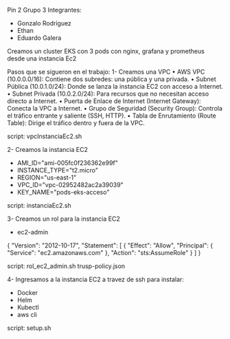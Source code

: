 Pin 2 Grupo 3 
Integrantes: 
  - Gonzalo Rodríguez
  - Ethan 
  - Eduardo Galera

Creamos un cluster EKS con 3 pods con nginx, grafana y prometheus desde una instancia Ec2 

Pasos que se sigueron en el trabajo: 
  1- Creamos una VPC
  •	AWS VPC (10.0.0.0/16): Contiene dos subredes: una pública y una privada.
  •	Subnet Pública (10.0.1.0/24): Donde se lanza la instancia EC2 con acceso a Internet.
  •	Subnet Privada (10.0.2.0/24): Para recursos que no necesitan acceso directo a Internet.
  •	Puerta de Enlace de Internet (Internet Gateway): Conecta la VPC a Internet.
  •	Grupo de Seguridad (Security Group): Controla el tráfico entrante y saliente (SSH, HTTP).
  •	Tabla de Enrutamiento (Route Table): Dirige el tráfico dentro y fuera de la VPC.

  script: vpcInstanciaEc2.sh

  2- Creamos la instancia EC2 
  - AMI_ID="ami-005fc0f236362e99f"
  - INSTANCE_TYPE="t2.micro"
  - REGION="us-east-1"
  - VPC_ID="vpc-02952482ac2a39039"
  - KEY_NAME="pods-eks-acceso"

  script: instanciaEc2.sh

  3- Creamos un rol para la instancia EC2
  - ec2-admin
   
  {
    "Version": "2012-10-17",
    "Statement": [
    {
        "Effect": "Allow",
        "Principal": {
          "Service": "ec2.amazonaws.com"
        },
        "Action": "sts:AssumeRole"
      }
    ]
  }

 script: rol_ec2_admin.sh 
 trusp-policy.json

  4- Ingresamos a la instancia EC2 a travez de ssh para instalar:
  - Docker
  - Helm
  - Kubectl
  - aws cli

  script: setup.sh
    
